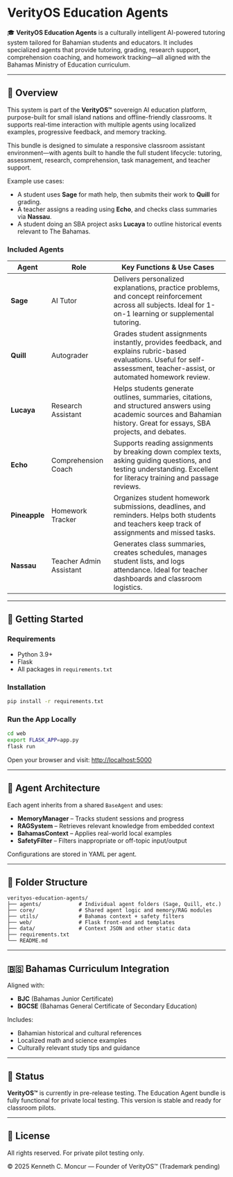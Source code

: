 # VerityOS Education Agents

🎓 **VerityOS Education Agents** is a culturally intelligent AI-powered tutoring system tailored for Bahamian students and educators. It includes specialized agents that provide tutoring, grading, research support, comprehension coaching, and homework tracking—all aligned with the Bahamas Ministry of Education curriculum.

---

## 🌴 Overview

This system is part of the **VerityOS™** sovereign AI education platform, purpose-built for small island nations and offline-friendly classrooms. It supports real-time interaction with multiple agents using localized examples, progressive feedback, and memory tracking.

This bundle is designed to simulate a responsive classroom assistant environment—with agents built to handle the full student lifecycle: tutoring, assessment, research, comprehension, task management, and teacher support.

Example use cases:
- A student uses **Sage** for math help, then submits their work to **Quill** for grading.
- A teacher assigns a reading using **Echo**, and checks class summaries via **Nassau**.
- A student doing an SBA project asks **Lucaya** to outline historical events relevant to The Bahamas.

### Included Agents

| Agent       | Role                        | Key Functions & Use Cases |
|-------------|-----------------------------|----------------------------|
| **Sage**    | AI Tutor                    | Delivers personalized explanations, practice problems, and concept reinforcement across all subjects. Ideal for 1-on-1 learning or supplemental tutoring. |
| **Quill**   | Autograder                  | Grades student assignments instantly, provides feedback, and explains rubric-based evaluations. Useful for self-assessment, teacher-assist, or automated homework review. |
| **Lucaya**  | Research Assistant          | Helps students generate outlines, summaries, citations, and structured answers using academic sources and Bahamian history. Great for essays, SBA projects, and debates. |
| **Echo**    | Comprehension Coach         | Supports reading assignments by breaking down complex texts, asking guiding questions, and testing understanding. Excellent for literacy training and passage reviews. |
| **Pineapple** | Homework Tracker          | Organizes student homework submissions, deadlines, and reminders. Helps both students and teachers keep track of assignments and missed tasks. |
| **Nassau**  | Teacher Admin Assistant     | Generates class summaries, creates schedules, manages student lists, and logs attendance. Ideal for teacher dashboards and classroom logistics. |

---

## 🚀 Getting Started

### Requirements

- Python 3.9+
- Flask
- All packages in `requirements.txt`

### Installation

```bash
pip install -r requirements.txt
```

### Run the App Locally

```bash
cd web
export FLASK_APP=app.py
flask run
```

Open your browser and visit: [http://localhost:5000](http://localhost:5000)

---

## 🧠 Agent Architecture

Each agent inherits from a shared `BaseAgent` and uses:

- **MemoryManager** – Tracks student sessions and progress
- **RAGSystem** – Retrieves relevant knowledge from embedded context
- **BahamasContext** – Applies real-world local examples
- **SafetyFilter** – Filters inappropriate or off-topic input/output

Configurations are stored in YAML per agent.

---

## 📁 Folder Structure

```
verityos-education-agents/
├── agents/            # Individual agent folders (Sage, Quill, etc.)
├── core/              # Shared agent logic and memory/RAG modules
├── utils/             # Bahamas context + safety filters
├── web/               # Flask front-end and templates
├── data/              # Context JSON and other static data
├── requirements.txt
└── README.md
```

---

## 🇧🇸 Bahamas Curriculum Integration

Aligned with:
- **BJC** (Bahamas Junior Certificate)
- **BGCSE** (Bahamas General Certificate of Secondary Education)

Includes:
- Bahamian historical and cultural references
- Localized math and science examples
- Culturally relevant study tips and guidance

---

## 📌 Status

**VerityOS™** is currently in pre-release testing. The Education Agent bundle is fully functional for private local testing. This version is stable and ready for classroom pilots.

---

## 🔐 License

All rights reserved. For private pilot testing only.

© 2025 Kenneth C. Moncur — Founder of VerityOS™ (Trademark pending)
